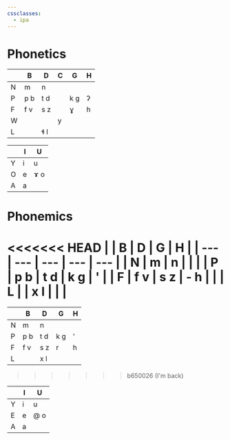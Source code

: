 ```yaml
---
cssclasses:
  - ipa
---
```


# Phonetics
|   | B   | D   | C | G   | H |
|---|-----|-----|---|-----|---|
| N | m   | n   |   |     |   |
| P | p b | t d |   | k g | ʔ |
| F | f v | s z |   | ɣ   | h |
| W |     |     | y |     |   |
| L |     | ɬ l |   |     |   |

|     | I   | U   |
| --- | --- | --- |
| Y   | i   | u   |
| O   | e   | ɤ o |
| A   | a   |     |

# Phonemics
<<<<<<< HEAD
|     | B   | D   | G   | H   |
| --- | --- | --- | --- | --- |
| N   | m   | n   |     |     |
| P   | p b | t d | k g | '   |
| F   | f v | s z | - h |     |
| L   |     | x l |     |     |
=======
|     | B   | D   | G   | H |
| --- | --- | --- | --- | - |
| N   | m   | n   |     |   |
| P   | p b | t d | k g | ' |
| F   | f v | s z | r   | h |
| L   |     | x l |     |   |
>>>>>>> b650026 (I'm back)

|     | I   | U   |
| --- | --- | --- |
| Y   | i   | u   |
| E   | e   | @ o |
| A   | a   |    |
